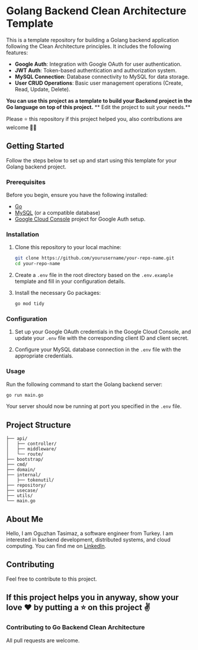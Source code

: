 # Golang Backend Clean Architecture Template

This is a template repository for building a Golang backend application following the Clean Architecture principles. It includes the following features:

- **Google Auth**: Integration with Google OAuth for user authentication.
- **JWT Auth**: Token-based authentication and authorization system.
- **MySQL Connection**: Database connectivity to MySQL for data storage.
- **User CRUD Operations**: Basic user management operations (Create, Read, Update, Delete).

**You can use this project as a template to build your Backend project in the Go language on top of this project.**
** Edit the project to suit your needs.**


Please ⭐️ this repository if this project helped you, also contributions are welcome 🙏🏼

## Getting Started

Follow the steps below to set up and start using this template for your Golang backend project.

### Prerequisites

Before you begin, ensure you have the following installed:

- [Go](https://golang.org/doc/install)
- [MySQL](https://dev.mysql.com/downloads/installer/) (or a compatible database)
- [Google Cloud Console](https://console.cloud.google.com/) project for Google Auth setup.

### Installation

1. Clone this repository to your local machine:

   ```bash
   git clone https://github.com/yourusername/your-repo-name.git
   cd your-repo-name
   ```

2. Create a `.env` file in the root directory based on the `.env.example` template and fill in your configuration details.

3. Install the necessary Go packages:

   ```bash
   go mod tidy
   ```

### Configuration

1. Set up your Google OAuth credentials in the Google Cloud Console, and update your `.env` file with the corresponding client ID and client secret.

2. Configure your MySQL database connection in the `.env` file with the appropriate credentials.

### Usage

Run the following command to start the Golang backend server:

```bash
go run main.go
```

Your server should now be running at port you specified in the `.env` file.

## Project Structure

```
├── api/
│   ├── controller/
│   ├── middleware/
│   └── route/
├── bootstrap/
├── cmd/
├── domain/
├── internal/
│   ├── tokenutil/
├── repository/
├── usecase/
├── utils/
└── main.go
```

## About Me
Hello, I am Oguzhan Tasimaz, a software engineer from Turkey. I am interested in backend development, distributed systems, and cloud computing.
You can find me on [LinkedIn](https://www.linkedin.com/in/oguzhantasimaz).

## Contributing

Feel free to contribute to this project.

## If this project helps you in anyway, show your love ❤️ by putting a ⭐ on this project ✌️

### Contributing to Go Backend Clean Architecture

All pull requests are welcome.

